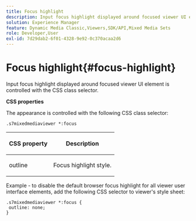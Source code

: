 ```yaml
---
title: Focus highlight
description: Input focus highlight displayed around focused viewer UI element is controlled with the CSS class selector.
solution: Experience Manager
feature: Dynamic Media Classic,Viewers,SDK/API,Mixed Media Sets
role: Developer,User
exl-id: 7d29dab2-6f01-4328-9e92-0c370acaa2d6
---
```

# Focus highlight{#focus-highlight}

Input focus highlight displayed around focused viewer UI element is controlled with the CSS class selector.

<!--<a id="section_061E550C1C1D4DB2BD663A898895B38C"></a>-->

**CSS properties**

The appearance is controlled with the following CSS class selector:

```
.s7mixedmediaviewer *:focus
```

<table id="table_94EE3F5BBE4547C0B4943471CEE7EDE4"> 
 <thead> 
  <tr> 
   <th colname="col1" class="entry"> <p> CSS property </p> </th> 
   <th colname="col2" class="entry"> <p>Description </p> </th> 
  </tr> 
 </thead>
 <tbody> 
  <tr> 
   <td colname="col1"> <p> <span class="codeph"> outline </span> </p> </td> 
   <td colname="col2"> <p>Focus highlight style. </p> </td> 
  </tr> 
 </tbody> 
</table>

Example - to disable the default browser focus highlight for all viewer user interface elements, add the following CSS selector to viewer's style sheet:

```
.s7mixedmediaviewer *:focus { 
 outline: none; 
}
```
